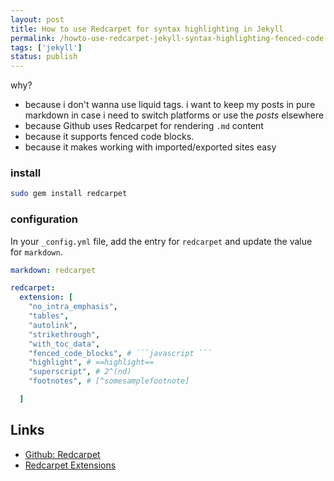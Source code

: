 ```yaml
---
layout: post
title: How to use Redcarpet for syntax highlighting in Jekyll
permalink: /howto-use-redcarpet-jekyll-syntax-highlighting-fenced-code
tags: ['jekyll']
status: publish
---
```


why?
- because i don't wanna use liquid tags. i want to keep my posts in pure markdown in case i need to switch platforms or use the _posts_ elsewhere
- because Github uses Redcarpet for rendering `.md` content
- because it supports fenced code blocks.
- because it makes working with imported/exported sites easy


### install

```bash
sudo gem install redcarpet
```

### configuration

In your `_config.yml` file, add the entry for `redcarpet` and update the value for `markdown`.

```yml
markdown: redcarpet

redcarpet:
  extension: [
    "no_intra_emphasis",
    "tables",
    "autolink",
    "strikethrough",
    "with_toc_data",
    "fenced_code_blocks", # ```javascript ```
    "highlight", # ==highlight==
    "superscript", # 2^(nd)
    "footnotes", # [^somesamplefootnote]

  ]
``` 


Links
---

- [Github: Redcarpet](https://github.com/vmg/redcarpet/)
- [Redcarpet Extensions](https://george-hawkins.github.io/basic-gfm-jekyll/redcarpet-extensions.html)
